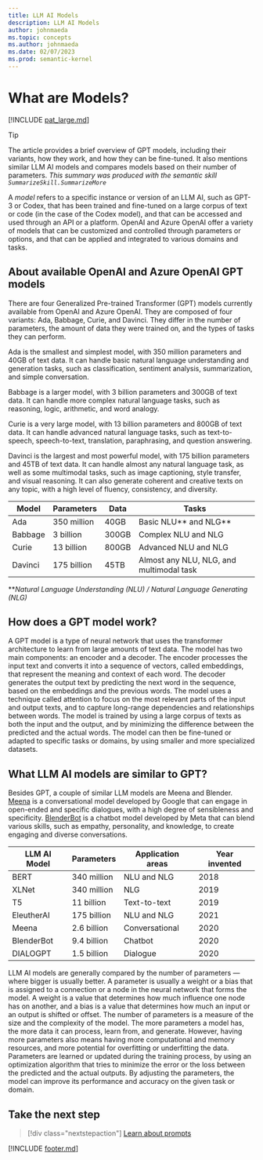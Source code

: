 ```yaml
---
title: LLM AI Models
description: LLM AI Models
author: johnmaeda
ms.topic: concepts
ms.author: johnmaeda
ms.date: 02/07/2023
ms.prod: semantic-kernel
---
```

# What are Models?

[!INCLUDE [pat_large.md](../includes/pat_large.md)]

> [!TIP]
> The article provides a brief overview of GPT models, including their variants, how they work, and how they can be fine-tuned. It also mentions similar LLM AI models and compares models based on their number of parameters. _This summary was produced with the semantic skill `SummarizeSkill.SummarizeMore`_

A _model_ refers to a specific instance or version of an LLM AI, such as GPT-3 or Codex, that has been trained and fine-tuned on a large corpus of text or code (in the case of the Codex model), and that can be accessed and used through an API or a platform. OpenAI and Azure OpenAI offer a variety of models that can be customized and controlled through parameters or options, and that can be applied and integrated to various domains and tasks.

## About available OpenAI and Azure OpenAI GPT models

There are four Generalized Pre-trained Transformer (GPT) models currently available from OpenAI and Azure OpenAI. They are composed of four variants: Ada, Babbage, Curie, and Davinci. They differ in the number of parameters, the amount of data they were trained on, and the types of tasks they can perform. 

Ada is the smallest and simplest model, with 350 million parameters and 40GB of text data. It can handle basic natural language understanding and generation tasks, such as classification, sentiment analysis, summarization, and simple conversation. 

Babbage is a larger model, with 3 billion parameters and 300GB of text data. It can handle more complex natural language tasks, such as reasoning, logic, arithmetic, and word analogy. 

Curie is a very large model, with 13 billion parameters and 800GB of text data. It can handle advanced natural language tasks, such as text-to-speech, speech-to-text, translation, paraphrasing, and question answering. 

Davinci is the largest and most powerful model, with 175 billion parameters and 45TB of text data. It can handle almost any natural language task, as well as some multimodal tasks, such as image captioning, style transfer, and visual reasoning. It can also generate coherent and creative texts on any topic, with a high level of fluency, consistency, and diversity.

| Model | Parameters | Data | Tasks |
|-------|------------|------|-------|
| Ada | 350 million | 40GB | Basic NLU** and NLG** |
| Babbage | 3 billion | 300GB | Complex NLU and NLG |
| Curie | 13 billion | 800GB | Advanced NLU and NLG |
| Davinci | 175 billion | 45TB | Almost any NLU, NLG, and multimodal task |

**_Natural Language Understanding (NLU) / Natural Language Generating (NLG)_

## How does a GPT model work?

A GPT model is a type of neural network that uses the transformer architecture to learn from large amounts of text data. The model has two main components: an encoder and a decoder. The encoder processes the input text and converts it into a sequence of vectors, called embeddings, that represent the meaning and context of each word. The decoder generates the output text by predicting the next word in the sequence, based on the embeddings and the previous words. The model uses a technique called attention to focus on the most relevant parts of the input and output texts, and to capture long-range dependencies and relationships between words. The model is trained by using a large corpus of texts as both the input and the output, and by minimizing the difference between the predicted and the actual words. The model can then be fine-tuned or adapted to specific tasks or domains, by using smaller and more specialized datasets.

## What LLM AI models are similar to GPT?

Besides GPT, a couple of similar LLM models are Meena and Blender. [Meena](https://ai.googleblog.com/2020/01/towards-conversational-agent-that-can.html) is a conversational model developed by Google that can engage in open-ended and specific dialogues, with a high degree of sensibleness and specificity. [BlenderBot](https://about.fb.com/news/2022/08/blenderbot-ai-chatbot-improves-through-conversation/) is a chatbot model developed by Meta that can blend various skills, such as empathy, personality, and knowledge, to create engaging and diverse conversations.

| LLM AI Model | Parameters | Application areas | Year invented |
|-------|------------|-------------------|---------------|
| BERT | 340 million | NLU and NLG | 2018 |
| XLNet | 340 million | NLG | 2019 |
| T5 | 11 billion | Text-to-text | 2019 |
| EleutherAI | 175 billion | NLU and NLG | 2021 |
| Meena | 2.6 billion | Conversational | 2020 |
| BlenderBot | 9.4 billion | Chatbot | 2020 |
| DIALOGPT | 1.5 billion | Dialogue | 2020 |

LLM AI models are generally compared by the number of parameters — where bigger is usually better. A parameter is usually a weight or a bias that is assigned to a connection or a node in the neural network that forms the model. A weight is a value that determines how much influence one node has on another, and a bias is a value that determines how much an input or an output is shifted or offset. The number of parameters is a measure of the size and the complexity of the model. The more parameters a model has, the more data it can process, learn from, and generate. However, having more parameters also means having more computational and memory resources, and more potential for overfitting or underfitting the data. Parameters are learned or updated during the training process, by using an optimization algorithm that tries to minimize the error or the loss between the predicted and the actual outputs. By adjusting the parameters, the model can improve its performance and accuracy on the given task or domain.

## Take the next step

> [!div class="nextstepaction"]
> [Learn about prompts](prompts)

[!INCLUDE [footer.md](../includes/footer.md)]
